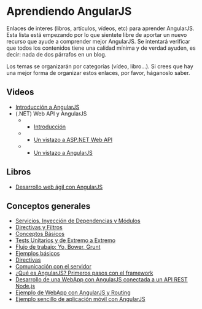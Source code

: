 Aprendiendo AngularJS
=====================

Enlaces de interes (libros, artículos, vídeos, etc) para aprender AngularJS. Esta lista está empezando por lo que sientete libre de aportar un nuevo recurso que ayude a comprender mejor AngularJS. Se intentará verificar que todos los contenidos tiene una calidad mínima y de verdad ayuden, es decir: nada de dos párrafos en un blog.

Los temas se organizarán por categorías (vídeo, libro...). Si crees que hay una mejor forma de organizar estos enlaces, por favor, háganoslo saber.


## Videos

* [Introducción a AngularJS](http://youtu.be/nj6l4_N6qFI)
* (.NET) Web API y AngularJS
    * - [Introducción](http://youtu.be/ee3AIUVgF1M)
    * - [Un vistazo a ASP.NET Web API](http://youtu.be/gYNV9Couw0I)
    * - [Un vistazo a AngularJS](http://youtu.be/ROFYPESiWpY)

## Libros

* [Desarrollo web ágil con AngularJS](http://carlosazaustre.es/blog/ebook-angular)

## Conceptos generales

* [Servicios, Inyección de Dependencias y Módulos](http://blog.koalite.com/2013/05/angularjs-servicios-inyeccion-de-dependencias-y-modulos/)
* [Directivas y Filtros](http://blog.koalite.com/2013/06/angularjs-directivas-y-filtros/)
* [Conceptos Básicos](http://blog.koalite.com/2013/05/angularjs-conceptos-basicos/)
* [Tests Unitarios y de Extremo a Extremo](http://blog.koalite.com/2013/06/angularjs-tests-unitarios-y-de-extremo-a-extremo/)
* [Flujo de trabajo: Yo, Bower, Grunt](https://github.com/jacarma/ngpro/wiki)
* [Ejemplos básicos](http://chuwiki.chuidiang.org/index.php?title=Ejemplos_Basicos_con_AngularJS)
* [Directivas](http://chuwiki.chuidiang.org/index.php?title=Directivas_con_AngularJS)
* [Comunicación con el servidor](http://chuwiki.chuidiang.org/index.php?title=Comunicar_AngularJS_con_el_Servidor)
* [¿Qué es AngularJS? Primeros pasos con el framework](http://carlosazaustre.es/blog/empezando-con-angular-js/)
* [Desarrollo de una WebApp con AngularJS conectada a un API REST Node.js](http://carlosazaustre.es/blog/tutorial-ejemplo-de-aplicacion-web-con-angular-js-y-api-rest-con-node/)
* [Ejemplo de WebApp con AngularJS y Routing](http://carlosazaustre.es/blog/tutorial-aplicacion-web-con-angularjs-y-routing/)
* [Ejemplo sencillo de aplicación móvil con AngularJS](https://github.com/vicentegarcia/app-mobile-angularjs-ratchet2)
